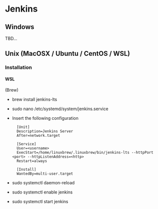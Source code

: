 # Jenkins

## Windows

TBD...

## Unix (MacOSX / Ubuntu / CentOS / WSL)

### Installation

#### WSL

(Brew)

- brew install jenkins-lts
- sudo nano /etc/systemd/system/jenkins.service
- Insert the following configuration
  ```text
    [Unit]
    Description=Jenkins Server
    After=network.target
    
    [Service]
    User=<username>
    ExecStart=/home/linuxbrew/.linuxbrew/bin/jenkins-lts --httpPort <port> --httpListenAddress=<http>
    Restart=always
    
    [Install]
    WantedBy=multi-user.target
  ```

- sudo systemctl daemon-reload
- sudo systemctl enable jenkins
- sudo systemctl start jenkins
